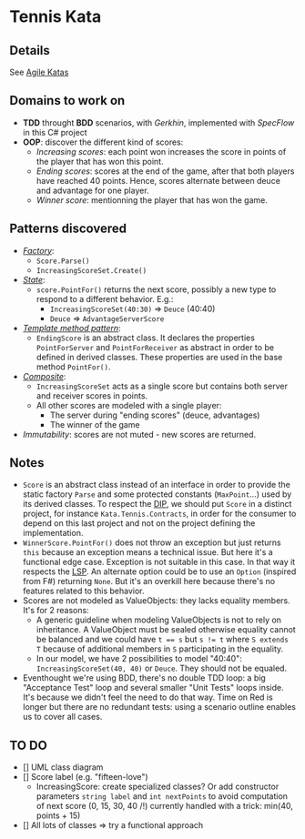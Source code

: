 # Tennis Kata

## Details

See [Agile Katas](http://agilekatas.co.uk/katas/tennis-kata)

## Domains to work on

- **TDD** throught **BDD** scenarios, with *Gerkhin*, implemented with *SpecFlow* in this C# project
- **OOP**: discover the different kind of scores:
  - *Increasing scores*: each point won increases the score in points of the player that has won this point.
  - *Ending scores*: scores at the end of the game, after that both players have reached 40 points. Hence, scores alternate between deuce and advantage for one player.
  - *Winner score*: mentionning the player that has won the game.

## Patterns discovered

- [*Factory*](https://en.wikipedia.org/wiki/Factory_method_pattern):
  - `Score.Parse()`
  - `IncreasingScoreSet.Create()`
- [*State*](https://en.wikipedia.org/wiki/State_pattern):
  - `score.PointFor()` returns the next score, possibly a new type to respond to a different behavior. E.g.:
    - `IncreasingScoreSet(40:30)` => `Deuce` (40:40)
    - `Deuce` => `AdvantageServerScore`
- [*Template method pattern*](https://en.wikipedia.org/wiki/Template_method_pattern):
  - `EndingScore` is an abstract class. It declares the properties `PointForServer` and `PointForReceiver` as abstract in order to be defined in derived classes. These properties are used in the base method `PointFor()`.
- [*Composite*](https://en.wikipedia.org/wiki/Composite_pattern):
  - `IncreasingScoreSet` acts as a single score but contains both server and receiver scores in points.
  - All other scores are modeled with a single player:
    - The server during "ending scores" (deuce, advantages)
    - The winner of the game
- *Immutability*: scores are not muted - new scores are returned.

## Notes

- `Score` is an abstract class instead of an interface in order to provide the static factory `Parse` and some protected constants (`MaxPoint`...) used by its derived classes. To respect the [DIP](https://en.wikipedia.org/wiki/Dependency_inversion_principle), we should put `Score` in a distinct project, for instance `Kata.Tennis.Contracts`, in order for the consumer to depend on this last project and not on the project defining the implementation.
- `WinnerScore.PointFor()` does not throw an exception but just returns `this` because an exception means a technical issue. But here it's a functional edge case. Exception is not suitable in this case. In that way it respects the [LSP](https://en.wikipedia.org/wiki/Liskov_substitution_principle). An alternate option could be to use an `Option` (inspired from F#) returning `None`. But it's an overkill here because there's no features related to this behavior.
- Scores are not modeled as ValueObjects: they lacks equality members. It's for 2 reasons:
  - A generic guideline when modeling ValueObjects is not to rely on inheritance. A ValueObject must be sealed otherwise equality cannot be balanced and we could have `t == s` but `s != t` where `S extends T` because of additional members in `S` participating in the equality.
  - In our model, we have 2 possibilities to model "40:40": `IncreasingScoreSet(40, 40)` or `Deuce`. They should not be equaled.
- Eventhought we're using BDD, there's no double TDD loop: a big "Acceptance Test" loop and several smaller "Unit Tests" loops inside. It's because we didn't feel the need to do that way. Time on Red is longer but there are no redundant tests: using a scenario outline enables us to cover all cases.

## TO DO

- [] UML class diagram
- [] Score label (e.g. "fifteen-love")
  - IncreasingScore: create specialized classes? Or add constructor parameters `string label` and `int nextPoints` to avoid computation of next score (0, 15, 30, 40 /!\) currently handled with a trick: min(40, points + 15)
- [] All lots of classes => try a functional approach
